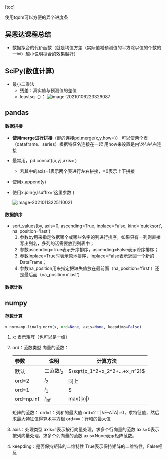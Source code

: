 [toc]





使用tqdm可以方便的弄个进度条

## 吴恩达课程总结

- 数据拟合的代价函数（就是均值方差（实际值减预测值的平方除以值的个数的一半）越小说明拟合的效果越好）

## SciPy(数值计算)

- 最小二乘法
  - 残差：真实值与预测值的差值
  - leastsq（）：
    ![image-20210106223329087](C:\Users\20844\AppData\Roaming\Typora\typora-user-images\image-20210106223329087.png)

## pandas

#### 数据拼接

- **使用merge进行拼接**（键的连接pd.merge(x,y,how=)）
  可以使两个表（dataframe、series）根据特征名连接在一起
  用how来设置是内\外\左\右连接

- 最常用，pd.concat([x,y],axis=  )

  - 若其中的axis=1表示两个表进行左右拼接，=0表示上下拼接

- 使用x.append(y)

- 使用x.join(y,lsuffix='这里参数')

  ![image-20210113225110021](C:\Users\20844\AppData\Roaming\Typora\typora-user-images\image-20210113225110021.png)

#### 数据排序

- sort_values(by, axis=0, ascending=True, inplace=False, kind='quicksort', na_position='last')
  1. 参数by用来指定依据哪个或哪些名字的列进行排序，如果只有一列则直接写出列名，多列的话需要放到列表中；
  2. 参数ascending=True表示升序排序，ascending=False表示降序排序；
  3. 参数inplace=True时表示原地排序，inplace=False表示返回一个新的DataFrame；
  4. 参数na_position用来指定把缺失值放在最前面（na_position='first'）还是最后面（na_position='last')

#### 数据计数



## numpy

#### 范数计算

```python
x_norm=np.linalg.norm(x, ord=None, axis=None, keepdims=False)
```

1. x: 表示矩阵（也可以是一维）

2. ord：范数类型
   向量的范数：

   | 参数       | 说明        | 计算方法                       |
   | :--------- | ----------- | ------------------------------ |
   | 默认       | 二范数$l_2$ | $\sqrt{x_1^2+x_2^2+...+x_n^2}$ |
   | ord=2      | $l_2$       | 同上                           |
   | ord=1      | $l_1$       | $|x_1|+|x_2|+...+|x_n|$        |
   | ord=np.inf | $l_{\inf}$  | max(\|$x_i$\|)                 |

   矩阵的范数：
   ord=1：列和的最大值
   ord=2：|λE-ATA|=0，求特征值，然后求最大特征值得算术平方根
   ord=∞：行和的最大值

3. axis：处理类型
   axis=1表示按行向量处理，求多个行向量的范数
   axis=0表示按列向量处理，求多个列向量的范数
   axis=None表示矩阵范数。

4. keepding：是否保持矩阵的二维特性
   True表示保持矩阵的二维特性，False相反
